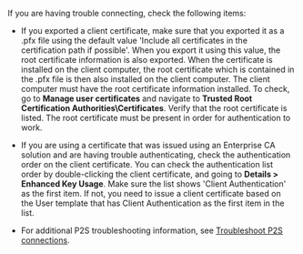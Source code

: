 If you are having trouble connecting, check the following items:

- If you exported a client certificate, make sure that you exported it as a .pfx file using the default value 'Include all certificates in the certification path if possible'. When you export it using this value, the root certificate information is also exported. When the certificate is installed on the client computer, the root certificate which is contained in the .pfx file is then also installed on the client computer. The client computer must have the root certificate information installed. To check, go to **Manage user certificates** and navigate to **Trusted Root Certification Authorities\Certificates**. Verify that the root certificate is listed. The root certificate must be present in order for authentication to work.

- If you are using a certificate that was issued using an Enterprise CA solution and are having trouble authenticating, check the authentication order on the client certificate. You can check the authentication list order by double-clicking the client certificate, and going to **Details > Enhanced Key Usage**. Make sure the list shows 'Client Authentication' as the first item. If not, you need to issue a client certificate based on the User template that has Client Authentication as the first item in the list.

- For additional P2S troubleshooting information, see [Troubleshoot P2S connections](../articles/vpn-gateway/vpn-gateway-troubleshoot-vpn-point-to-site-connection-problems.md).

<!-- ms.date: 10/10/2017 -->